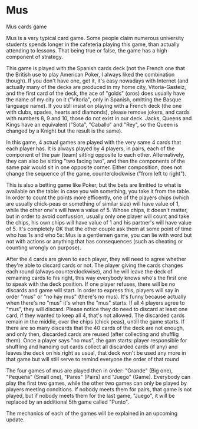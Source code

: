 # Mus
Mus cards game

Mus is a very typical card game. Some people claim numerous university students spends longer in the cafeteria playing this game, than actually attending to lessons. That being true or false, the game has a high component of strategy.

This game is played with the Spanish cards deck (not the French one that the British use to play American Poker, I always liked the combination though). If you don't have one, get it, it's easy nowadays with Internet (and actually many of the decks are produced in my home city, Vitoria-Gasteiz, and the first card of the deck, the ace of "golds" (oros) does usually have the name of my city on it ("Vitoria", only in Spanish, omitting the Basque language name). If you still insist on playing with a French deck (the one with clubs, spades, hearts and diamonds), please remove jokers, and cards with numbers 8, 9 and 10, those do not exist in our deck. Jacks, Queens and Kings have an equivalent ("Sota", "Caballo" and "Rey", so the Queen is changed by a Knight but the result is the same).

In this game, 4 actual games are played with the very same 4 cards that each player has. It is always played by 4 players, in pairs, each of the component of the pair (team) sitting opposite to each other. Alternatively, they can also be sitting "two facing two", and then the components of the same pair would sit in one opposite corner. Either composition, does not change the sequence of the game, counterclockwise ("from left to right").

This is also a betting game like Poker, but the bets are limitted to what is available on the table: in case you win something, you take it from the table. In order to count the points more efficently, one of the players chips (which are usually chick-peas or something of similar size) will have value of 1, while the other one's will have a value of 5. Whose chips, it doesn't matter, but in order to avoid confussion, usually only one player will count and take the chips, his own chips will have value of 1 and his partner's will have value of 5. It's completely OK that the other couple ask them at some point of time who has 1s and who 5s: Mus is a gentlemen game, you can lie with word but not with actions or anything that has consequences (such as cheating or counting wrongly on purpose).

After the 4 cards are given to each player, they will need to agree whether they're able to discard cards or not. The player giving the cards changes each round (always counterclockwise), and he will leave the deck of remaining cards to his right, this way everybody knows who's the first one to speak with the deck position. If one player refuses, there will be no discards and game will start. In order to express this, players will say in order "mus" or "no hay mus" (there's no mus). It's funny because actually when there's no "mus" it's when the "mus" starts. If all 4 players agree to "mus", they will discard. Please notice they do need to discard at least one card, if they wanted to keep all 4, that's not allowed. The discarded cards remain in the middle, over the chips (chick peas), untill the game starts. If there are so many discards that the 40 cards of the deck are not enough, and only then, discarded cards are reused (after collecting and shufflig them). Once a player says "no mus", the gam starts: player responsible for shuffling and handing out cards collect all discarded cards (if any) and leaves the deck on his right as usual, that deck won't be used any more in that game but will still serve to remind everyone the order of that round

The four games of mus are played then in order: "Grande" (Big one), "Pequeña" (Small one), "Pares" (Pairs) and "Juego" (Game). Everybody can play the first two games, while the other two games can only be played by players meeting conditions. If nobody meets them for pairs, that game is not played, but if nobody meets them for the last game, "Juego", it will be replaced by an additional 5th game called "Punto".

The mechanics of each of the games will be explained in an upcoming update.
